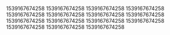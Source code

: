 1539167674258
1539167674258
1539167674258
1539167674258
1539167674258
1539167674258
1539167674258
1539167674258
1539167674258
1539167674258
1539167674258
1539167674258
1539167674258
1539167674258
1539167674258